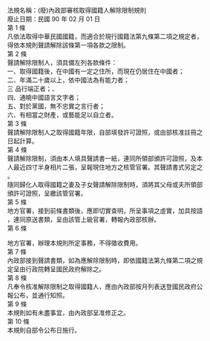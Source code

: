 法規名稱：(廢)內政部審核取得國籍人解除限制規則  
廢止日期：民國 90 年 02 月 01 日  
第 1 條  
凡依法取得中華民國國籍，而適合於現行國籍法第九條第二項之規定者，  
得依本規則聲請解除該條第一項各款之限制。  
第 2 條  
聲請解除限制人，須具備左列各款條件：  
一、取得國籍後，在中國有一定之住所，而現在仍居住在中國者；  
二、年滿二十歲以上，依中國法為有能力者；  
三 品行端正者；、  
四、通曉中國語言文字者；  
五、對於黨國，無不忠實之言行者；  
六、有相當之財產，或藝能足以自立者。  
第 3 條  
聲請解除限制人之取得國籍年限，自部填發許可證照，或由部核准註冊之  
日起計算。  
第 4 條  
聲請解除限制，須由本人填具聲請書一紙，連同所領部頒許可證照，及本  
人最近四寸半身相片二張，呈報現住地方之核管官署。其聲請書式另定之  
。  
隨同歸化人取得國籍之妻及子女聲請解除限制時，須將其父母或夫所領部  
頒許可證照，呈繳該管官署。  
第 5 條  
地方官署，接到前條書類後，應即切實查明，所呈事項之虛實，加具按語  
，連同原送書類，呈由該管上級官署，轉報內政部核辦。  
第 6 條  


地方官署，辦理本規則所定事務，不得徵收費用。  
第 7 條  
內政部接到聲請書類，如為應解除限制時，即依國籍法第九條第二項之規  
定呈由行政院轉呈國民政府解除之。  
第 8 條  
凡奉令核准解除限制之取得國籍人，應由內政部按月列表送登國民政府公  
報公布，並通行知照。  
第 9 條  
本規則如有未盡事宜，由內政部呈准修正之。  
第 10 條  
本規則自部令公布日施行。  


